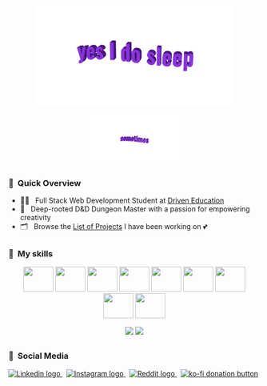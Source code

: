<p align="center">
  <img width="400" src="https://github.com/NivaldoFarias/NivaldoFarias/blob/main/img/yes-i-do-sleep.gif">
</p>
<p align="center">
  <img height="100" src="https://github.com/NivaldoFarias/NivaldoFarias/blob/main/img/sometimes.gif">
</p>

<h3> 📌 &nbsp;Quick Overview</h3>

  - 👨‍💻 &nbsp; Full Stack Web Development Student at <a href="https://www.driven.com.br/">Driven Education</a>
  - 🦄 &nbsp; Deep-rooted D&D Dungeon Master with a passion for empowering creativity
  - 🗂 &nbsp; Browse the <a href="https://github.com/stars/NivaldoFarias/lists/driven-projects">List of Projects</a> I have been working on 💕 

## 
<h3>🎨 &nbsp;My skills</h3>

<p align="center">
  <img src="https://cdn.jsdelivr.net/gh/devicons/devicon/icons/postgresql/postgresql-plain.svg" width="60" height="50"/>
  <img src="https://cdn.jsdelivr.net/gh/devicons/devicon/icons/docker/docker-plain.svg" width="60" height="50"/>  
  <img src="https://cdn.jsdelivr.net/gh/devicons/devicon/icons/react/react-original.svg" width="60" height="50"/>
  <img src="https://cdn.jsdelivr.net/gh/devicons/devicon/icons/typescript/typescript-plain.svg" width="60" height="50"/> 
  <img src="https://cdn.jsdelivr.net/gh/devicons/devicon/icons/sass/sass-original.svg" width="60" height="50"/> 
  <img src="https://cdn.jsdelivr.net/gh/devicons/devicon/icons/cplusplus/cplusplus-original.svg" width="60" height="50"/> 
  <img src="https://cdn.jsdelivr.net/gh/devicons/devicon/icons/nodejs/nodejs-original.svg" width="60" height="50"/>
  <img src="https://cdn.jsdelivr.net/gh/devicons/devicon/icons/mongodb/mongodb-original.svg" width="60" height="50"/>
  <img src="https://cdn.jsdelivr.net/gh/devicons/devicon/icons/python/python-original.svg" width="60" height="50"/>  
</p>

<p align="center">
<img src="https://github-readme-stats.vercel.app/api/wakatime?username=Nivaldo&theme=tokyonight&show_icons=true&layout=default&langs_count=4" width="380px" />
<img src="https://github-readme-stats.vercel.app/api?username=NivaldoFarias&theme=tokyonight&custom_title=Github Stats&include_all_commits=true&count_private=true&hide=contribs&show_icons=true&cache_seconds=70800" width="380px" />
</p>

## 

<h3> 💃 &nbsp;Social Media</h3> 

<p align="left">
  <a href="https://www.instagram.com/nivaldo.fg">
    <img alt="Linkedin logo" width="40px" src="https://raw.githubusercontent.com/peterthehan/peterthehan/master/assets/linkedin.svg" />
  </a>&nbsp;
  <a href="https://www.instagram/nivaldo.fg">
    <img alt="Instagram logo" width="40px" src="https://camo.githubusercontent.com/c9dacf0f25a1489fdbc6c0d2b41cda58b77fa210a13a886d6f99e027adfbd358/68747470733a2f2f6564656e742e6769746875622e696f2f537570657254696e7949636f6e732f696d616765732f7376672f696e7374616772616d2e737667" />
  </a>&nbsp;
  <a href="https://www.reddit.com/user/Badivia">
    <img alt="Reddit logo" width="40px" src="https://camo.githubusercontent.com/521640dc2dba501cde1805c0a42cecf5ccf7fc1378f542fe9fda756fb36add25/68747470733a2f2f6564656e742e6769746875622e696f2f537570657254696e7949636f6e732f696d616765732f7376672f7265646469742e737667" />
  </a>   &nbsp;
  <a href="https://ko-fi.com/T6T2D8Z2J">
    <img alt="ko-fi donation button"  src="https://ko-fi.com/img/githubbutton_sm.svg" />
  </a>
</p>
